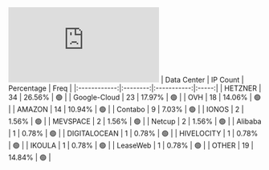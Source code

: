 ![Diagramm](https://github.com/obajay/StateSync-snapshots/blob/main/Projects/Bitcanna/1/README.md)
| Data Center | IP Count | Percentage | Freq |
|:------------:|:--------:|:-----------:|:-----:|
| HETZNER | 34 | 26.56% | 🟢 |
| Google-Cloud | 23 | 17.97% | 🟢 |
| OVH | 18 | 14.06% | 🟢 |
| AMAZON | 14 | 10.94% | 🟢 |
| Contabo | 9 | 7.03% | 🟢 |
| IONOS | 2 | 1.56% | 🟢 |
| MEVSPACE | 2 | 1.56% | 🟢 |
| Netcup | 2 | 1.56% | 🟢 |
| Alibaba | 1 | 0.78% | 🟢 |
| DIGITALOCEAN | 1 | 0.78% | 🟢 |
| HIVELOCITY | 1 | 0.78% | 🟢 |
| IKOULA | 1 | 0.78% | 🟢 |
| LeaseWeb | 1 | 0.78% | 🟢 |
| OTHER | 19 | 14.84% | 🟢 |
